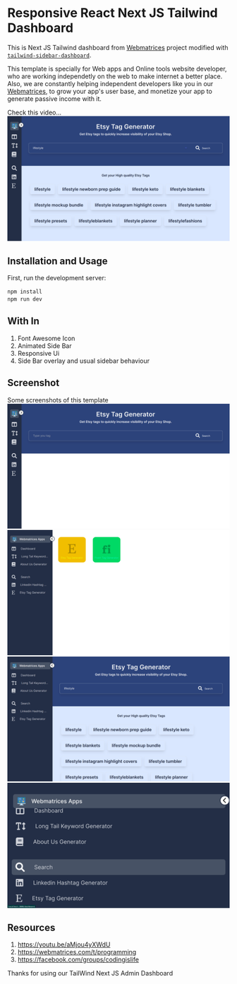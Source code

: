
# Responsive React Next JS Tailwind Dashboard
This is Next JS Tailwind dashboard from [Webmatrices](https://webmatrices.com/t/programming) project modified with [`tailwind-sidebar-dashboard`](https://youtu.be/aMjou4yXWdU).

This template is specially for Web apps and Online tools website developer, who are working independetly on the web to make internet a better place. Also, we are constantly helping independent developers like you in our [Webmatrices](https://webmatrices.com/t/programming), to grow your app's user base, and monetize your app to generate passive income with it.

Check this video...
[![Online tools website and webapp template](online-web-tool-theme-screenshot-1.png)](https://www.youtube.com/watch?v=x8bADP_8-VA)


## Installation and Usage
First, run the development server:

```bash
npm install
npm run dev
```

## With In
1. Font Awesome Icon
2. Animated Side Bar
3. Responsive Ui
4. Side Bar overlay and usual sidebar behaviour

## Screenshot
Some screenshots of this template
![Online tools website and webapp template](online-web-tool-theme-screenshot-2.png)
![Online tools website and webapp template](online-web-tool-theme-screenshot-3.png)
![Online tools website and webapp template](online-web-tool-theme-screenshot-4.png)
![Online tools website and webapp template](online-web-tool-theme-screenshot-5.png)

## Resources
1. https://youtu.be/aMjou4yXWdU
2. https://webmatrices.com/t/programming
3. https://facebook.com/groups/codingislife

Thanks for using our TailWind Next JS Admin Dashboard
